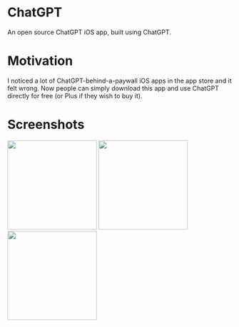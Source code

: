 # ChatGPT
An open source ChatGPT iOS app, built using ChatGPT.

# Motivation
I noticed a lot of ChatGPT-behind-a-paywall iOS apps in the app store and it felt wrong. Now people can simply download this app and use ChatGPT directly for free (or Plus if they wish to buy it).

# Screenshots
<img src="https://user-images.githubusercontent.com/5333054/226061358-32ad3057-11e6-4e0c-972a-dd391d92731a.jpg" width="200">    <img src="https://user-images.githubusercontent.com/5333054/226061364-c96242eb-0a42-4ec9-b9b0-b54af239a857.PNG" width="200">    <img src="https://user-images.githubusercontent.com/5333054/226061371-b841d010-ae59-4078-9dbf-a5064acd8e56.PNG" width="200">
